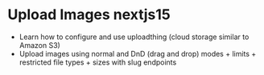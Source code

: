 # Upload Images nextjs15

-   Learn how to configure and use uploadthing (cloud storage similar to Amazon S3)
-   Upload images using normal and DnD (drag and drop) modes + limits + restricted file types + sizes with slug endpoints
